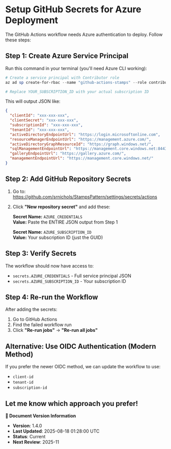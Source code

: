 # Setup GitHub Secrets for Azure Deployment

The GitHub Actions workflow needs Azure authentication to deploy. Follow these steps:

## Step 1: Create Azure Service Principal

Run this command in your terminal (you'll need Azure CLI working):

```powershell
# Create a service principal with Contributor role
az ad sp create-for-rbac --name "github-actions-stamps" --role contributor --scopes /subscriptions/YOUR_SUBSCRIPTION_ID --sdk-auth

# Replace YOUR_SUBSCRIPTION_ID with your actual subscription ID
```

This will output JSON like:

```json
{
  "clientId": "xxx-xxx-xxx",
  "clientSecret": "xxx-xxx-xxx", 
  "subscriptionId": "xxx-xxx-xxx",
  "tenantId": "xxx-xxx-xxx",
  "activeDirectoryEndpointUrl": "https://login.microsoftonline.com",
  "resourceManagerEndpointUrl": "https://management.azure.com/",
  "activeDirectoryGraphResourceId": "https://graph.windows.net/",
  "sqlManagementEndpointUrl": "https://management.core.windows.net:8443/",
  "galleryEndpointUrl": "https://gallery.azure.com/",
  "managementEndpointUrl": "https://management.core.windows.net/"
}
```

## Step 2: Add GitHub Repository Secrets

1. Go to: <https://github.com/srnichols/StampsPattern/settings/secrets/actions>

2. Click **"New repository secret"** and add these:

   **Secret Name:** `AZURE_CREDENTIALS`  
   **Value:** Paste the ENTIRE JSON output from Step 1

   **Secret Name:** `AZURE_SUBSCRIPTION_ID`  
   **Value:** Your subscription ID (just the GUID)

## Step 3: Verify Secrets

The workflow should now have access to:

- `secrets.AZURE_CREDENTIALS` - Full service principal JSON
- `secrets.AZURE_SUBSCRIPTION_ID` - Your subscription ID

## Step 4: Re-run the Workflow

After adding the secrets:

1. Go to GitHub Actions
2. Find the failed workflow run
3. Click **"Re-run jobs"** → **"Re-run all jobs"**

## Alternative: Use OIDC Authentication (Modern Method)

If you prefer the newer OIDC method, we can update the workflow to use:

- `client-id`
- `tenant-id`
- `subscription-id`

Let me know which approach you prefer!
---

**📝 Document Version Information**
- **Version**: 1.4.0
- **Last Updated**: 2025-08-18 01:28:00 UTC  
- **Status**: Current
- **Next Review**: 2025-11